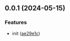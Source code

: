 ## 0.0.1 (2024-05-15)


### Features

* init ([ae29e1c](https://github.com/PengBoUESTC/webpack-plugin-els-movable/commit/ae29e1c58b6a388b879c189f670fed757405b63b))



